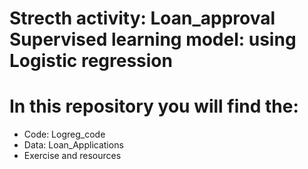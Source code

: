 # Strecth activity: Loan_approval Supervised learning model: using Logistic regression

# In this repository you will find the: 

- Code: Logreg_code
- Data: Loan_Applications
- Exercise and resources
